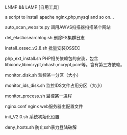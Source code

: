 LNMP && LAMP [自用工具]

a script to install apache nginx,php,mysql and so on...


auto_scan_website.py          调用AWVS扫描器扫描某个网站

del_elasticsearchlog.sh       删除ES集群日志

install_ossec_v2.8.sh         批量安装OSSEC

php_ext_install.sh            PHP相关依赖包的安装，包含libiconv,libmcrypt,mhash,mcrypt,pcre等。含有第三方依赖。

monitor_disk.sh               监控某一分区（大小）

monitor_ids_disk.sh           监控IDS文件占用分区（大小）

monitor_process.sh            监控某一进程

nginx.conf                    nginx web服务器主配置文件

init_V2.0.sh                  系统初始化设置

deny_hosts.sh                 防止ssh暴力登陆破解

